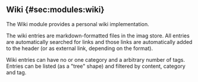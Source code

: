 ## Wiki {#sec:modules:wiki}

The Wiki module provides a personal wiki implementation.

The wiki entries are markdown-formatted files in the imag store. All entries are
automatically searched for links and those links are automatically added to the
header (or as external link, depending on the format).

Wiki entries can have no or one category and a arbitrary number of tags.
Entries can be listed (as a "tree" shape) and filtered by content, category and
tag.

